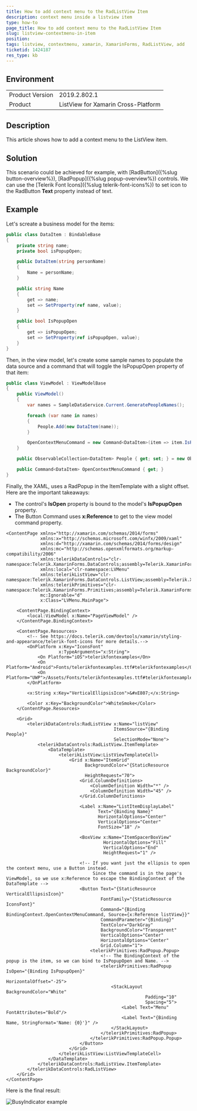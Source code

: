 ```yaml
---
title: How to add context menu to the RadListView Item
description: context menu inside a listview item
type: how-to
page_title: How to add context menu to the RadListView Item
slug: listview-contextmenu-in-item
position: 
tags: listview, contextmenu, xamarin, XamarinForms, RadListView, add
ticketid: 1424187
res_type: kb
---
```


## Environment
<table>
    <tbody>
	    <tr>
	    	<td>Product Version</td>
	    	<td>2019.2.802.1</td>
	    </tr>
	    <tr>
	    	<td>Product</td>
	    	<td>ListView for Xamarin Cross-Platform</td>
	    </tr>
    </tbody>
</table>


## Description

This article shows how to add a context menu to the ListView item.

## Solution

This scenario could be achieved for example, with [RadButton]({%slug button-overview%}), [RadPopup]({%slug popup-overview%}) controls. We can use the [Telerik Font Icons]({%slug telerik-font-icons%}) to set icon to the RadButton **Text** property instead of text.

## Example

Let's screate a business model for the items:

```C#
public class DataItem : BindableBase
{
    private string name;
    private bool isPopupOpen;

    public DataItem(string personName)
    {
        Name = personName;
    }

    public string Name
    {
        get => name;
        set => SetProperty(ref name, value);
    }

    public bool IsPopupOpen
    {
        get => isPopupOpen;
        set => SetProperty(ref isPopupOpen, value);
    }
}
```

Then, in the view model, let's create some sample names to populate the data source and a command that will toggle the IsPopupOpen property of that item:

```C#
public class ViewModel : ViewModelBase
{
    public ViewModel()
    {
        var names = SampleDataService.Current.GeneratePeopleNames();

        foreach (var name in names)
        {
            People.Add(new DataItem(name));
        }

        OpenContextMenuCommand = new Command<DataItem>(item => item.IsPopupOpen = !item.IsPopupOpen);
    }

    public ObservableCollection<DataItem> People { get; set; } = new ObservableCollection<DataItem>();

    public Command<DataItem> OpenContextMenuCommand { get; }
}
```

Finally, the XAML, uses a RadPopup in the ItemTemplate with a slight offset. Here are the important takeaways:

- The control's **IsOpen** property is bound to the model's **IsPopupOpen** property.
- The Button Command uses **x:Reference** to get to the view model command property.

```XAML
<ContentPage xmlns="http://xamarin.com/schemas/2014/forms"
             xmlns:x="http://schemas.microsoft.com/winfx/2009/xaml"
             xmlns:d="http://xamarin.com/schemas/2014/forms/design"
             xmlns:mc="http://schemas.openxmlformats.org/markup-compatibility/2006"
             xmlns:telerikDataControls="clr-namespace:Telerik.XamarinForms.DataControls;assembly=Telerik.XamarinForms.DataControls"
             xmlns:local="clr-namespace:LVMenu"
             xmlns:telerikListView="clr-namespace:Telerik.XamarinForms.DataControls.ListView;assembly=Telerik.XamarinForms.DataControls"
             xmlns:telerikPrimitives="clr-namespace:Telerik.XamarinForms.Primitives;assembly=Telerik.XamarinForms.Primitives"
             mc:Ignorable="d"
             x:Class="LVMenu.MainPage">

    <ContentPage.BindingContext>
        <local:ViewModel x:Name="PageViewModel" />
    </ContentPage.BindingContext>

    <ContentPage.Resources>
        <!-- See https://docs.telerik.com/devtools/xamarin/styling-and-appearance/telerik-font-icons for more details.-->
        <OnPlatform x:Key="IconsFont" 
                    x:TypeArguments="x:String">
            <On Platform="iOS">telerikfontexamples</On>
            <On Platform="Android">Fonts/telerikfontexamples.ttf#telerikfontexamples</On>
            <On Platform="UWP">/Assets/Fonts/telerikfontexamples.ttf#telerikfontexamples</On>
        </OnPlatform>

        <x:String x:Key="VerticalEllipsisIcon">&#xE807;</x:String>

        <Color x:Key="BackgroundColor">WhiteSmoke</Color>
    </ContentPage.Resources>

    <Grid>
        <telerikDataControls:RadListView x:Name="listView"
                                         ItemsSource="{Binding People}"
                                         SelectionMode="None">
            <telerikDataControls:RadListView.ItemTemplate>
                <DataTemplate>
                    <telerikListView:ListViewTemplateCell>
                        <Grid x:Name="ItemGrid"
                              BackgroundColor="{StaticResource BackgroundColor}"
                              HeightRequest="70">
                            <Grid.ColumnDefinitions>
                                <ColumnDefinition Width="*" />
                                <ColumnDefinition Width="45" />
                            </Grid.ColumnDefinitions>

                            <Label x:Name="ListItemDisplayLabel"
                                   Text="{Binding Name}"
                                   HorizontalOptions="Center"
                                   VerticalOptions="Center"
                                   FontSize="18" />

                            <BoxView x:Name="ItemSpacerBoxView"
                                     HorizontalOptions="Fill"
                                     VerticalOptions="End"
                                     HeightRequest="1" />

                            <!-- If you want just the ellipsis to open the context menu, use a Button instead. 
                                 Since the command is in the page's ViewModel, so we use x:Reference to escape the BindingContext of the DataTemplate -->
                            <Button Text="{StaticResource VerticalEllipsisIcon}"
                                    FontFamily="{StaticResource IconsFont}"
                                    Command="{Binding BindingContext.OpenContextMenuCommand, Source={x:Reference listView}}"
                                    CommandParameter="{Binding}"
                                    TextColor="DarkGray"
                                    BackgroundColor="Transparent"
                                    VerticalOptions="Center"
                                    HorizontalOptions="Center"
                                    Grid.Column="1">
                                <telerikPrimitives:RadPopup.Popup>
                                    <!-- The BindingContext of the popup is the item, so we can bind to IsPopupOpen and Name. -->
                                    <telerikPrimitives:RadPopup IsOpen="{Binding IsPopupOpen}"
                                                                HorizontalOffset="-25">
                                        <StackLayout BackgroundColor="White"
                                                     Padding="10"
                                                     Spacing="5">
                                            <Label Text="Menu" FontAttributes="Bold"/>
                                            <Label Text="{Binding Name, StringFormat='Name: {0}'}" />
                                        </StackLayout>
                                    </telerikPrimitives:RadPopup>
                                </telerikPrimitives:RadPopup.Popup>
                            </Button>
                        </Grid>
                    </telerikListView:ListViewTemplateCell>
                </DataTemplate>
            </telerikDataControls:RadListView.ItemTemplate>
        </telerikDataControls:RadListView>
    </Grid>
</ContentPage>
```

Here is the final result:

![BusyIndicator example](images/listview-contextmenu-item.png)
